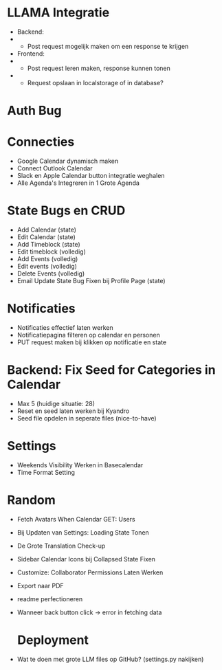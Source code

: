 # LLAMA Integratie

- Backend:
- - Post request mogelijk maken om een response te krijgen
- Frontend:
- - Post request leren maken, response kunnen tonen
- - Request opslaan in localstorage of in database?

# Auth Bug

# Connecties

- Google Calendar dynamisch maken
- Connect Outlook Calendar
- Slack en Apple Calendar button integratie weghalen
- Alle Agenda's Integreren in 1 Grote Agenda

# State Bugs en CRUD

- Add Calendar (state)
- Edit Calendar (state)
- Add Timeblock (state)
- Edit timeblock (volledig)
- Add Events (volledig)
- Edit events (volledig)
- Delete Events (volledig)
- Email Update State Bug Fixen bij Profile Page (state)

# Notificaties

- Notificaties effectief laten werken
- Notificatiepagina filteren op calendar en personen
- PUT request maken bij klikken op notificatie en state

# Backend: Fix Seed for Categories in Calendar

- Max 5 (huidige situatie: 28)
- Reset en seed laten werken bij Kyandro
- Seed file opdelen in seperate files (nice-to-have)

# Settings

- Weekends Visibility Werken in Basecalendar
- Time Format Setting

# Random

- Fetch Avatars When Calendar GET: Users
- Bij Updaten van Settings: Loading State Tonen
- De Grote Translation Check-up
- Sidebar Calendar Icons bij Collapsed State Fixen
- Customize: Collaborator Permissions Laten Werken
- Export naar PDF
- readme perfectioneren
- Wanneer back button click -> error in fetching data

  # Deployment

- Wat te doen met grote LLM files op GitHub? (settings.py nakijken)
